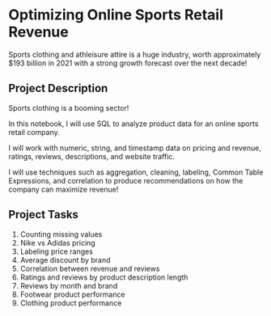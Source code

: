 # Optimizing Online Sports Retail Revenue

Sports clothing and athleisure attire is a huge industry, worth approximately $193 billion in 2021 with a strong growth forecast over the next decade!

## Project Description
Sports clothing is a booming sector!

In this notebook, I will use SQL to analyze product data for an online sports retail company.

I will work with numeric, string, and timestamp data on pricing and revenue, ratings, reviews, descriptions, and website traffic.

I will use techniques such as aggregation, cleaning, labeling, Common Table Expressions, and correlation to produce recommendations on how the company can maximize revenue!

## Project Tasks
1. Counting missing values
2. Nike vs Adidas pricing
3. Labeling price ranges
4. Average discount by brand
5. Correlation between revenue and reviews
6. Ratings and reviews by product description length
7. Reviews by month and brand
8. Footwear product performance
9. Clothing product performance
